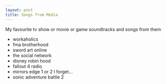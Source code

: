 ```yaml
---
layout: post
title: Songs from Media
---
```


My favourite tv show or movie or game soundtracks and songs from them

- workaholics
- fma brotherhood
- sword art online
- the social network
- disney robin hood
- fallout 4 radio
- mirrors edge 1 or 2 I forget...
- sonic adventure battle 2
